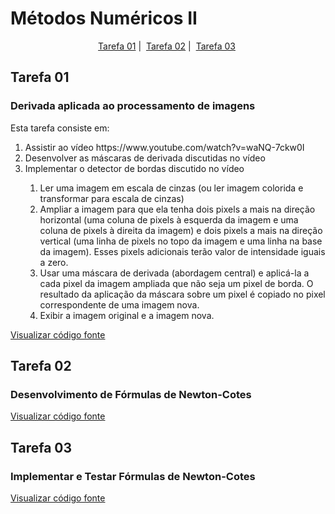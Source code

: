 <h1>Métodos Numéricos II</h1>

<p align = "center">
   <a href="Tarefa-01">Tarefa 01</a>&nbsp;|&nbsp;
   <a href="Tarefa-02">Tarefa 02</a>&nbsp;|&nbsp;
   <a href="Tarefa-03">Tarefa 03</a>&nbsp;
</p>

<h2>Tarefa 01</h2>

<h3>Derivada aplicada ao processamento de imagens</h3>

Esta tarefa consiste em:

<ol>
  <li>Assistir ao vídeo https://www.youtube.com/watch?v=waNQ-7ckw0I</li>
  <li>Desenvolver as máscaras de derivada discutidas no vídeo</li>
  <li>Implementar o detector de bordas discutido no vídeo</li>
    <ol>
      <li>Ler uma imagem em escala de cinzas (ou ler imagem colorida e transformar para escala de cinzas)</li>
      <li>Ampliar a imagem para que ela tenha dois pixels a mais na direção horizontal (uma coluna de pixels à esquerda da imagem e uma coluna de pixels à direita da imagem) e dois pixels a mais na direção vertical (uma linha de pixels no topo da imagem e uma linha na base da imagem). Esses pixels adicionais terão valor de intensidade iguais a zero.</li>
      <li>Usar uma máscara de derivada (abordagem central) e aplicá-la a cada pixel da imagem ampliada que não seja um pixel de borda. O resultado da aplicação da máscara sobre um pixel é copiado no pixel correspondente de uma imagem nova.</li>
      <li>Exibir a imagem original e a imagem nova.</li>
    </ol>
</ol>

<a href="">Visualizar código fonte</a>

<h2>Tarefa 02</h2>

<h3>Desenvolvimento de Fórmulas de Newton-Cotes
</h3>

<a href="">Visualizar código fonte</a>

<h2>Tarefa 03</h2>

<h3>Implementar e Testar Fórmulas de Newton-Cotes
</h3>

<a href="">Visualizar código fonte</a>